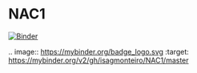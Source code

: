 # NAC1

[![Binder](https://mybinder.org/badge_logo.svg)](https://mybinder.org/v2/gh/isagmonteiro/NAC1/master)

.. image:: https://mybinder.org/badge_logo.svg
 :target: https://mybinder.org/v2/gh/isagmonteiro/NAC1/master
